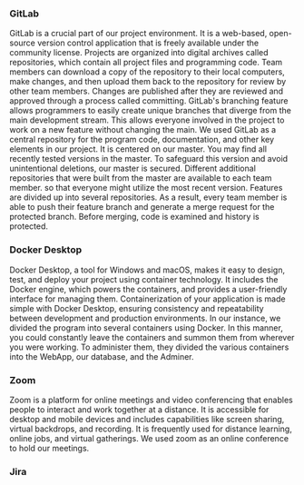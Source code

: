 ### GitLab

GitLab is a crucial part of our project environment. It is a web-based, open-source version control application that is freely available under the community license. Projects are organized into digital archives called repositories, which contain all project files and programming code. Team members can download a copy of the repository to their local computers, make changes, and then upload them back to the repository for review by other team members. Changes are published after they are reviewed and approved through a process called committing. GitLab's branching feature allows programmers to easily create unique branches that diverge from the main development stream. This allows everyone involved in the project to work on a new feature without changing the main. We used GitLab as a central repository for the program code, documentation, and other key elements in our project. It is centered on our master. You may find all recently tested versions in the master. To safeguard this version and avoid unintentional deletions, our master is secured. Different additional repositories that were built from the master are available to each team member. so that everyone might utilize the most recent version. Features are divided up into several repositories. As a result, every team member is able to push their feature branch and generate a merge request for the protected branch. Before merging, code is examined and history is protected.


### Docker Desktop

Docker Desktop, a tool for Windows and macOS, makes it easy to design, test, and deploy your project using container technology. It includes the Docker engine, which powers the containers, and provides a user-friendly interface for managing them. Containerization of your application is made simple with Docker Desktop, ensuring consistency and repeatability between development and production environments. In our instance, we divided the program into several containers using Docker. In this manner, you could constantly leave the containers and summon them from wherever you were working. To administer them, they divided the various containers into the WebApp, our database, and the Adminer.


### Zoom

Zoom is a platform for online meetings and video conferencing that enables people to interact and work together at a distance. It is accessible for desktop and mobile devices and includes capabilities like screen sharing, virtual backdrops, and recording. It is frequently used for distance learning, online jobs, and virtual gatherings. We used zoom as an online conference to hold our meetings.


### Jira
